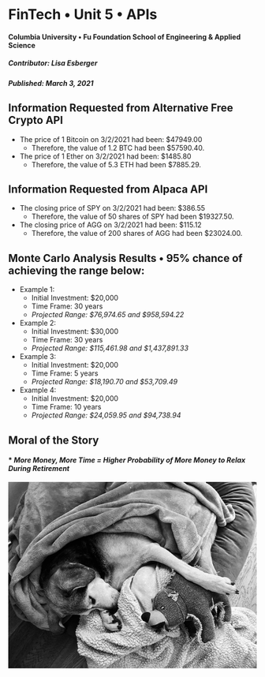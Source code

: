 # FinTech • Unit 5 • APIs
#### Columbia University • Fu Foundation School of Engineering & Applied Science
##### Contributor:  Lisa Esberger
##### Published:  March 3, 2021

## Information Requested from Alternative Free Crypto API
* The price of 1 Bitcoin on 3/2/2021 had been: $47949.00
   * Therefore, the value of 1.2 BTC had been $57590.40.
* The price of 1 Ether on 3/2/2021 had been: $1485.80
   * Therefore, the value of 5.3 ETH had been $7885.29.

## Information Requested from Alpaca API
* The closing price of SPY on 3/2/2021 had been: $386.55
   * Therefore, the value of 50 shares of SPY had been $19327.50.
* The closing price of AGG on 3/2/2021 had been: $115.12
   * Therefore, the value of 200 shares of AGG had been $23024.00.

## Monte Carlo Analysis Results • 95% chance of achieving the range below:
* Example 1:
   * Initial Investment: $20,000
   * Time Frame: 30 years
   * *Projected Range: $76,974.65 and $958,594.22*  
* Example 2:
   * Initial Investment: $30,000
   * Time Frame: 30 years
   * *Projected Range: $115,461.98 and $1,437,891.33*
* Example 3:
   * Initial Investment: $20,000
   * Time Frame: 5 years
   * *Projected Range: $18,190.70 and $53,709.49*
* Example 4:
   * Initial Investment: $20,000
   * Time Frame: 10 years
   * *Projected Range: $24,059.95 and $94,738.94* 

## Moral of the Story
#### * *More Money, More Time = Higher Probability of More Money to Relax During Retirement*
![Mona-Retired](https://github.com/1monalisa1/05-APIs/blob/6cd9699d3ef51de90cad55ed802c166d71bf0654/Mona-Retired.jpeg)
